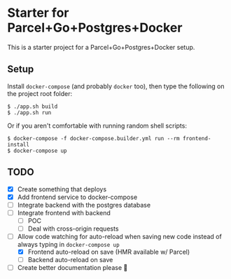 # Starter for Parcel+Go+Postgres+Docker

This is a starter project for a Parcel+Go+Postgres+Docker setup.

## Setup

Install `docker-compose` (and probably `docker` too), then type the following on the project root folder:

```shell
$ ./app.sh build
$ ./app.sh run
```

Or if you aren't comfortable with running random shell scripts:

```shell
$ docker-compose -f docker-compose.builder.yml run --rm frontend-install
$ docker-compose up
```

## TODO 

- [x] Create something that deploys
- [x] Add frontend service to docker-compose
- [ ] Integrate backend with the postgres database
- [ ] Integrate frontend with backend
  - [ ] POC
  - [ ] Deal with cross-origin requests
- [ ] Allow code watching for auto-reload when saving new code instead of always typing in `docker-compose up`
  - [x] Frontend auto-reload on save (HMR available w/ Parcel)
  - [ ] Backend auto-reload on save
- [ ] Create better documentation please :pray: 
